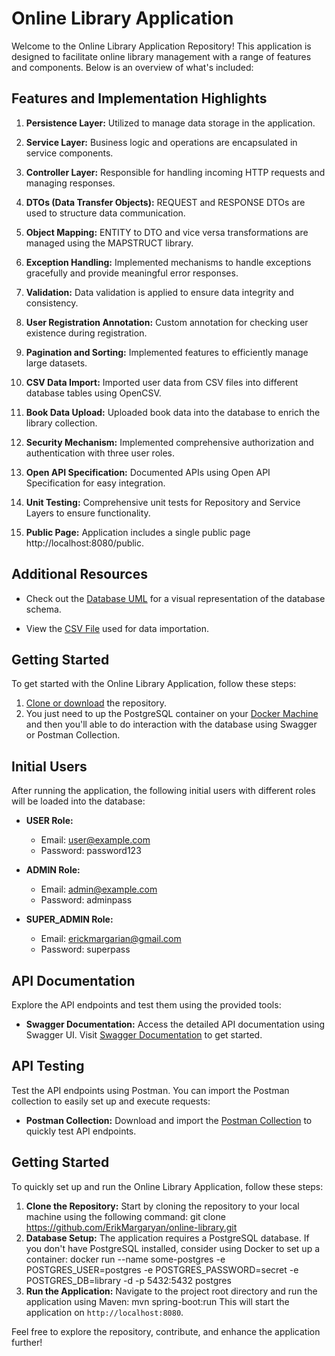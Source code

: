 # Online Library Application

Welcome to the Online Library Application Repository! This application is designed to facilitate online library management with a range of features and components. Below is an overview of what's included:

## Features and Implementation Highlights

1. **Persistence Layer:** Utilized to manage data storage in the application.

2. **Service Layer:** Business logic and operations are encapsulated in service components.

3. **Controller Layer:** Responsible for handling incoming HTTP requests and managing responses.

4. **DTOs (Data Transfer Objects):** REQUEST and RESPONSE DTOs are used to structure data communication.

5. **Object Mapping:** ENTITY to DTO and vice versa transformations are managed using the MAPSTRUCT library.

6. **Exception Handling:** Implemented mechanisms to handle exceptions gracefully and provide meaningful error responses.

7. **Validation:** Data validation is applied to ensure data integrity and consistency.

8. **User Registration Annotation:** Custom annotation for checking user existence during registration.

9. **Pagination and Sorting:** Implemented features to efficiently manage large datasets.

10. **CSV Data Import:** Imported user data from CSV files into different database tables using OpenCSV.

11. **Book Data Upload:** Uploaded book data into the database to enrich the library collection.

12. **Security Mechanism:** Implemented comprehensive authorization and authentication with three user roles.

13. **Open API Specification:** Documented APIs using Open API Specification for easy integration.

14. **Unit Testing:** Comprehensive unit tests for Repository and Service Layers to ensure functionality.

15. **Public Page:** Application includes a single public page http://localhost:8080/public.

## Additional Resources

- Check out the [Database UML](https://github.com/ErikMargaryan/online-library/blob/master/online-library-diagram.uml) for a visual representation of the database schema.

- View the [CSV File](https://github.com/ErikMargaryan/online-library/blob/master/data-tVJ5E-PoXliPdkzyzbeE0.csv) used for data importation.

## Getting Started

To get started with the Online Library Application, follow these steps:

1. [Clone or download](https://github.com/ErikMargaryan/online-library) the repository.
2. You just need to up the PostgreSQL container on your [Docker Machine](https://hub.docker.com/_/postgres) and then you'll able to do interaction with the database using Swagger or Postman Collection.

## Initial Users

After running the application, the following initial users with different roles will be loaded into the database:

- **USER Role:** 
  - Email: user@example.com
  - Password: password123

- **ADMIN Role:** 
  - Email: admin@example.com
  - Password: adminpass

- **SUPER_ADMIN Role:** 
  - Email: erickmargarian@gmail.com
  - Password: superpass

## API Documentation

Explore the API endpoints and test them using the provided tools:

- **Swagger Documentation:** Access the detailed API documentation using Swagger UI. Visit [Swagger Documentation](http://localhost:8080/swagger-ui/index.html) to get started.

## API Testing

Test the API endpoints using Postman. You can import the Postman collection to easily set up and execute requests:

- **Postman Collection:** Download and import the [Postman Collection](postman-collection-url) to quickly test API endpoints.

## Getting Started

To quickly set up and run the Online Library Application, follow these steps:

1. **Clone the Repository:** Start by cloning the repository to your local machine using the following command:
   git clone https://github.com/ErikMargaryan/online-library.git
2. **Database Setup:** The application requires a PostgreSQL database. If you don't have PostgreSQL installed, consider using Docker to set up a container:
   docker run --name some-postgres -e POSTGRES_USER=postgres -e POSTGRES_PASSWORD=secret -e POSTGRES_DB=library -d -p 5432:5432 postgres
4. **Run the Application:** Navigate to the project root directory and run the application using Maven:
   mvn spring-boot:run
   This will start the application on `http://localhost:8080`.
   
Feel free to explore the repository, contribute, and enhance the application further!

